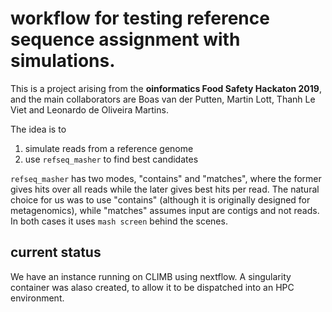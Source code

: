 # workflow for testing reference sequence assignment with simulations.
This is a project arising from the **oinformatics Food Safety Hackaton 2019**, and the main collaborators are
Boas van der Putten, Martin Lott, Thanh Le Viet and Leonardo de Oliveira Martins. 

The idea is to

1. simulate reads from a reference genome
2. use `refseq_masher` to find best candidates

`refseq_masher` has two modes, "contains" and "matches", where the former gives hits over all reads while the later
gives best hits per read. The natural choice for us was to use "contains" (although it is originally designed for
metagenomics), while "matches" assumes input are contigs and not reads. In both cases it uses `mash screen` behind the
scenes.

## current status

We have an instance running on CLIMB using nextflow. A singularity container was alaso created, to allow it to be
dispatched into an HPC environment.


